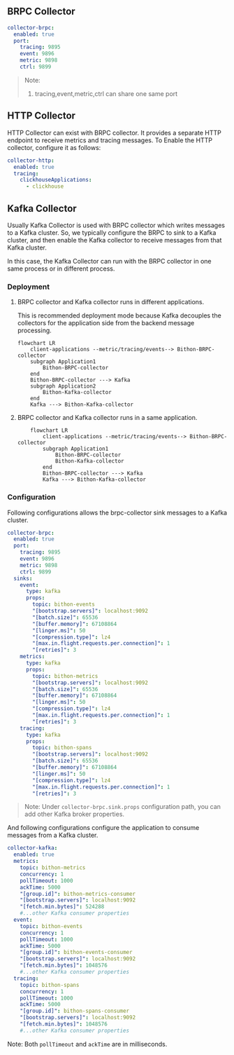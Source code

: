 ## BRPC Collector

```yaml
collector-brpc:
  enabled: true
  port:
    tracing: 9895
    event: 9896
    metric: 9898
    ctrl: 9899
```

> Note:
> 1. tracing,event,metric,ctrl can share one same port

## HTTP Collector

HTTP Collector can exist with BRPC collector. It provides a separate HTTP endpoint to receive metrics and tracing messages.
To Enable the HTTP collector, configure it as follows:

```yaml
collector-http:
  enabled: true
  tracing:
    clickhouseApplications:
      - clickhouse
```

## Kafka Collector

Usually Kafka Collector is used with BRPC collector which writes messages to a Kafka cluster.
So, we typically configure the BRPC to sink to a Kafka cluster,
and then enable the Kafka collector to receive messages from that Kafka cluster.

In this case, the Kafka Collector can run with the BRPC collector in one same process or in different process.

### Deployment

1. BRPC collector and Kafka collector runs in different applications.

   This is recommended deployment mode because Kafka decouples the collectors for the application side from the backend message processing.

    ```mermaid
    flowchart LR
        client-applications --metric/tracing/events--> Bithon-BRPC-collector
        subgraph Application1
            Bithon-BRPC-collector
        end
        Bithon-BRPC-collector ---> Kafka
        subgraph Application2
            Bithon-Kafka-collector
        end
        Kafka ---> Bithon-Kafka-collector
    ```

2. BRPC collector and Kafka collector runs in a same application.

    ```mermaid
        flowchart LR
            client-applications --metric/tracing/events--> Bithon-BRPC-collector
            subgraph Application1
                Bithon-BRPC-collector
                Bithon-Kafka-collector
            end
            Bithon-BRPC-collector ---> Kafka
            Kafka ---> Bithon-Kafka-collector
    ```

### Configuration

Following configurations allows the brpc-collector sink messages to a Kafka cluster.

```yaml
collector-brpc:
  enabled: true
  port:
    tracing: 9895
    event: 9896
    metric: 9898
    ctrl: 9899
  sinks:
    event:
      type: kafka
      props:
        topic: bithon-events
        "[bootstrap.servers]": localhost:9092
        "[batch.size]": 65536
        "[buffer.memory]": 67108864
        "[linger.ms]": 50
        "[compression.type]": lz4
        "[max.in.flight.requests.per.connection]": 1
        "[retries]": 3
    metrics:
      type: kafka
      props:
        topic: bithon-metrics
        "[bootstrap.servers]": localhost:9092
        "[batch.size]": 65536
        "[buffer.memory]": 67108864
        "[linger.ms]": 50
        "[compression.type]": lz4
        "[max.in.flight.requests.per.connection]": 1
        "[retries]": 3
    tracing:
      type: kafka
      props:
        topic: bithon-spans
        "[bootstrap.servers]": localhost:9092
        "[batch.size]": 65536
        "[buffer.memory]": 67108864
        "[linger.ms]": 50
        "[compression.type]": lz4
        "[max.in.flight.requests.per.connection]": 1
        "[retries]": 3
```

> Note:
> Under `collector-brpc.sink.props` configuration path, you can add other Kafka broker properties.

And following configurations configure the application to consume messages from a Kafka cluster.

```yaml
collector-kafka:
  enabled: true
  metrics:
    topic: bithon-metrics
    concurrency: 1
    pollTimeout: 1000
    ackTime: 5000
    "[group.id]": bithon-metrics-consumer
    "[bootstrap.servers]": localhost:9092
    "[fetch.min.bytes]": 524288
    #...other Kafka consumer properties
  event:
    topic: bithon-events
    concurrency: 1
    pollTimeout: 1000
    ackTime: 5000
    "[group.id]": bithon-events-consumer
    "[bootstrap.servers]": localhost:9092
    "[fetch.min.bytes]": 1048576
    #...other Kafka consumer properties
  tracing:
    topic: bithon-spans
    concurrency: 1
    pollTimeout: 1000
    ackTime: 5000
    "[group.id]": bithon-spans-consumer
    "[bootstrap.servers]": localhost:9092
    "[fetch.min.bytes]": 1048576
    #...other Kafka consumer properties
```

Note: Both `pollTimeout` and `ackTime` are in milliseconds.
